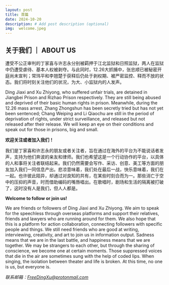 ```yaml
---
layout: post
title: 首篇
date: 2024-10-20
description: # Add post description (optional)
img:  welcome.jpeg
---
```


## 关于我们 ｜ ABOUT US

遭受不公正审判的丁家喜与许志永分别被羁押于江北监狱和日照监狱，两人在监狱中仍遭受虐待、基本人权被剥夺。与此同时，12.26大抓捕中，张忠顺已被秘密开庭尚未宣判；常玮平和李翘楚于获释后仍处于剥权期、被严密监控、释而不放的状态。我们将时刻关注他们的状况，为大、小监狱内的人发声。

Ding Jiaxi and Xu Zhiyong, who suffered unfair trials, are detained in Jiangbei Prison and Rizhao Prison respectively. They are still being abused and deprived of their basic human rights in prison. Meanwhile, during the 12.26 mass arrest, Zhang Zhongshun has been secretly tried but has not yet been sentenced; Chang Weiping and Li Qiaochu are still in the period of deprivation of rights, under strict surveillance, and released but not released after their release. We will keep an eye on their conditions and speak out for those in prisons, big and small.

**欢迎关注或者加入我们！**

我们是丁家喜和许志永的朋友或者关注者，旨在通过在海外的平台为不能说话者发声，支持为他们奔波的亲友和律师。我们也希望这是一个行动协作的平台，以具体的人和事将关注者联结起来。我们仍然需要会写作、采访、创意、美工等方面的朋友加入我们一同信息产出。悲凉意味着，我们处在最后一战，快乐意味着，我们在一起。也许彼此陌异，却通过对良知的共有，在某些时刻合而为一。那些消亡于空中的压抑的声音，时而借助编码的嘴唇唱出。在歌唱时，剧场和生活的隔离被打破了，这时没有人是我们，但人人都是。

**Welcome to follow or join us!**

We are friends or followers of Ding Jiaxi and Xu Zhiyong. We aim to speak for the speechless through overseas platforms and support their relatives, friends and lawyers who are running around for them. We also hope that this is a platform for action collaboration, connecting followers with specific people and things. We still need friends who are good at writing, interviewing, creativity, and art to join us in information output. Sadness means that we are in the last battle, and happiness means that we are together. We may be strangers to each other, but through the sharing of conscience, we become one at certain moments. Those suppressed voices that die in the air are sometimes sung with the help of coded lips. When singing, the isolation between theater and life is broken. At this time, no one is us, but everyone is.

*联系邮箱：FreeDingXu@protonmail.com*
